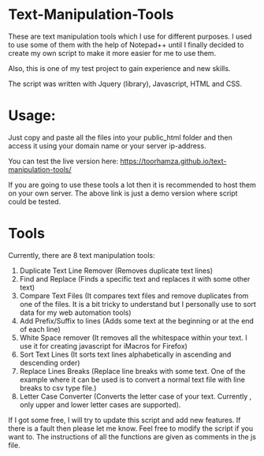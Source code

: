 # Text-Manipulation-Tools

These are text manipulation tools which I use for different purposes. I used to use some of them with the help of Notepad++ until I finally decided to create my own script to make it more easier for me to use them.

Also, this is one of my test project to gain experience and new skills.

The script was written with Jquery (library), Javascript, HTML and CSS.

# Usage:

Just copy and paste all the files into your public_html folder and then access it using your domain name or your server ip-address.

You can test the live version here: https://toorhamza.github.io/text-manipulation-tools/

If you are going to use these tools a lot then it is recommended to host them on your own server. The above link is just a demo version where script could be tested.

# Tools

Currently, there are 8 text manipulation tools:

1. Duplicate Text Line Remover (Removes duplicate text lines)
2. Find and Replace (Finds a specific text and replaces it with some other text)
3. Compare Text Files (It compares text files and remove duplicates from one of the files. It is a bit tricky to understand but I personally use to sort data for my web automation tools)
4. Add Prefix/Suffix to lines (Adds some text at the beginning or at the end of each line)
5. White Space remover (It removes all the whitespace within your text. I use it for creating javascript for iMacros for Firefox)
6. Sort Text Lines (It sorts text lines alphabetically in ascending and descending order)
7. Replace Lines Breaks (Replace line breaks with some text. One of the example where it can be used is to convert a normal text file with line breaks to csv type file.)
8. Letter Case Converter (Converts the letter case of your text. Currently , only upper and lower letter cases are supported).

If I got some free, I will try to update this script and add new features.
If there is a fault then please let me know.
Feel free to modify the script if you want to. The instructions of all the functions are given as comments in the js file.
